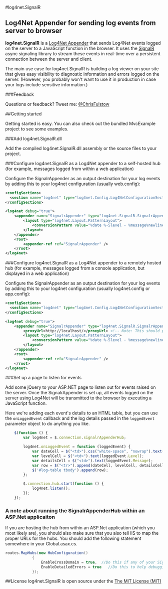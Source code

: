 #log4net.SignalR
## Log4Net Appender for sending log events from server to browser

**log4net.SignalR** is a [Log4Net Appender](http://logging.apache.org/log4net/release/manual/introduction.html#appenders) that sends Log4Net events logged on the server to a JavaScript function in the browser.  It uses the [SignalR](https://github.com/SignalR/SignalR) async signaling library to stream these events in real-time over a persistent connection between the server and client.

The main use case for log4net.SignalR is building a log viewer on your site that gives easy visibility to diagnostic information and errors logged on the server.  (However, you probably won't want to use it in production in case your logs include sensitive information.)

###Feedback

Questions or feedback? Tweet me: [@ChrisFulstow](http://twitter.com/#!/ChrisFulstow)

##Getting started

Getting started is easy.  You can also check out the bundled MvcExample project to see some examples.

###Add log4net.SignalR.dll

Add the compiled log4net.SignalR.dll assembly or the source files to your project.

###Configure log4net.SignalR as a Log4Net appender to a self-hosted hub (for example, messages logged from within a web application)

Configure the SignalrAppender as an output destination for your log events by adding this to your log4net configuration (usually web.config):

```xml
<configSections>
  <section name="log4net" type="log4net.Config.Log4NetConfigurationSectionHandler, log4net" />
</configSections>

<log4net debug="true">
    <appender name="SignalrAppender" type="log4net.SignalR.SignalrAppender, log4net.SignalR">
        <layout type="log4net.Layout.PatternLayout">
            <conversionPattern value="%date %-5level - %message%newline" />
        </layout>
    </appender>
    <root>
        <appender-ref ref="SignalrAppender" />
    </root>
</log4net>
```

###Configure log4net.SignalR as a Log4Net appender to a remotely hosted hub (for example, messages logged from a console application, but displayed in a web application)

Configure the SignalrAppender as an output destination for your log events by adding this to your log4net configuration (usually log4net.config or app.config):

```xml
<configSections>
  <section name="log4net" type="log4net.Config.Log4NetConfigurationSectionHandler, log4net" />
</configSections>

<log4net debug="true">
    <appender name="SignalrAppender" type="log4net.SignalR.SignalrAppender, log4net.SignalR">
		<proxyUrl>http://localhost/</proxyUrl> <!-- Note: This should point to the root of your Web Application, not the hub itself -->
        <layout type="log4net.Layout.PatternLayout">
            <conversionPattern value="%date %-5level - %message%newline" />
        </layout>
    </appender>
    <root>
        <appender-ref ref="SignalrAppender" />
    </root>
</log4net>
```

###Set up a page to listen for events

Add some jQuery to your ASP.NET page to listen out for events raised on the server.  Once the SignalrAppender is set up, all events logged on the server using Log4Net will be transmitted to the browser by executing a JavaScript function.

Here we're adding each event's details to an HTML table, but you can use the `onLoggedEvent` callback and the log details passed in the `loggedEvent` parameter object to do anything you like.

```javascript
    $(function () {
        var log4net = $.connection.signalrAppenderHub;

        log4net.onLoggedEvent = function (loggedEvent) {
            var dateCell = $("<td>").css("white-space", "nowrap").text(loggedEvent.TimeStamp);
            var levelCell = $("<td>").text(loggedEvent.Level);
            var detailsCell = $("<td>").text(loggedEvent.Message);
            var row = $("<tr>").append(dateCell, levelCell, detailsCell);
            $('#log-table tbody').append(row);
        };

        $.connection.hub.start(function () {
            log4net.listen();
        });
    });
```

### A note about running the SignalrAppenderHub within an ASP.Net applicaiton
If you are hosting the hub from within an ASP.Net application (which you most likely are), you should also make sure that you also tell IIS to map the proper URLs for the hubs.  You should add the following statement somewhere in your Global.asax.cs.

```C#
routes.MapHubs(new HubConfiguration()
            {
                EnableCrossDomain = true,  //Do this if any of your SignalR hubs will be called by a proxy hub (like an appender in an external process)
                EnableDetailedErrors = true   //Do this to help debugging, set to false in production
            });
```
##License
log4net.SignalR is open source under the [The MIT License (MIT)](http://www.opensource.org/licenses/mit-license.php)
